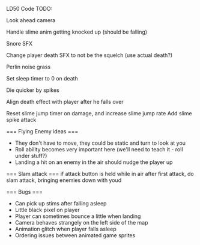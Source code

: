 LD50 Code TODO:

Look ahead camera

Handle slime anim getting knocked up (should be falling)

Snore SFX

Change player death SFX to not be the squelch (use actual death?)

Perlin noise grass

Set sleep timer to 0 on death

Die quicker by spikes

Align death effect with player after he falls over

Reset slime jump timer on damage, and increase slime jump rate
Add slime spike attack

=== Flying Enemy ideas ===
* They don't have to move, they could be static and turn to look at you
* Roll ability becomes very important here (we'll need to teach it - roll under stuff?)
* Landing a hit on an enemy in the air should nudge the player up

=== Slam attack ===
if attack button is held while in air after first attack, do slam attack, bringing enemies down with youd

=== Bugs ===
* Can pick up stims after falling asleep
* Little black pixel on player
* Player can sometimes bounce a little when landing
* Camera behaves strangely on the left side of the map
* Animation glitch when player falls asleep
* Ordering issues between animated game sprites
